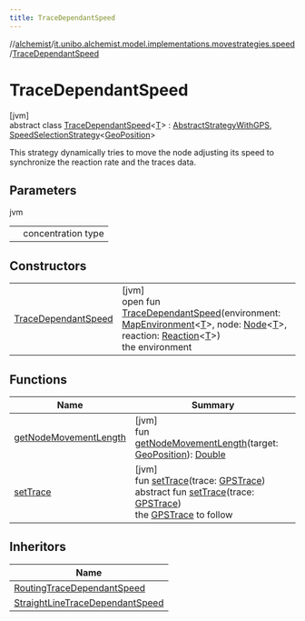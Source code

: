 ```yaml
---
title: TraceDependantSpeed
---
```

//[alchemist](../../../index.html)/[it.unibo.alchemist.model.implementations.movestrategies.speed](../index.html)/[TraceDependantSpeed](index.html)



# TraceDependantSpeed



[jvm]\
abstract class [TraceDependantSpeed](index.html)<[T](index.html)> : [AbstractStrategyWithGPS](../../it.unibo.alchemist.model.implementations.movestrategies/-abstract-strategy-with-g-p-s/index.html), [SpeedSelectionStrategy](../../it.unibo.alchemist.model.interfaces.movestrategies/-speed-selection-strategy/index.html)<[GeoPosition](../../it.unibo.alchemist.model.interfaces/-geo-position/index.html)> 

This strategy dynamically tries to move the node adjusting its speed to synchronize the reaction rate and the traces data.



## Parameters


jvm

| | |
|---|---|
| <T> | concentration type |



## Constructors


| | |
|---|---|
| [TraceDependantSpeed](-trace-dependant-speed.html) | [jvm]<br>open fun [TraceDependantSpeed](-trace-dependant-speed.html)(environment: [MapEnvironment](../../it.unibo.alchemist.model.interfaces/-map-environment/index.html)<[T](../../it.unibo.alchemist.model.implementations.movestrategies.target/-follow-target-on-map/index.html)>, node: [Node](../../it.unibo.alchemist.model.interfaces/-node/index.html)<[T](../../it.unibo.alchemist.model.implementations.movestrategies.target/-follow-target-on-map/index.html)>, reaction: [Reaction](../../it.unibo.alchemist.model.interfaces/-reaction/index.html)<[T](../../it.unibo.alchemist.model.implementations.movestrategies.target/-follow-target-on-map/index.html)>)<br>the environment |


## Functions


| Name | Summary |
|---|---|
| [getNodeMovementLength](get-node-movement-length.html) | [jvm]<br>fun [getNodeMovementLength](get-node-movement-length.html)(target: [GeoPosition](../../it.unibo.alchemist.model.interfaces/-geo-position/index.html)): [Double](https://kotlinlang.org/api/latest/jvm/stdlib/kotlin/-double/index.html) |
| [setTrace](../-straight-line-trace-dependant-speed/index.html#2080248117%2FFunctions%2F-134779887) | [jvm]<br>fun [setTrace](../-straight-line-trace-dependant-speed/index.html#2080248117%2FFunctions%2F-134779887)(trace: [GPSTrace](../../it.unibo.alchemist.model.interfaces/-g-p-s-trace/index.html))<br>abstract fun [setTrace](../../it.unibo.alchemist.model.interfaces/-object-with-g-p-s/set-trace.html)(trace: [GPSTrace](../../it.unibo.alchemist.model.interfaces/-g-p-s-trace/index.html))<br>the [GPSTrace](../../it.unibo.alchemist.model.interfaces/-g-p-s-trace/index.html) to follow |


## Inheritors


| Name |
|---|
| [RoutingTraceDependantSpeed](../-routing-trace-dependant-speed/index.html) |
| [StraightLineTraceDependantSpeed](../-straight-line-trace-dependant-speed/index.html) |

